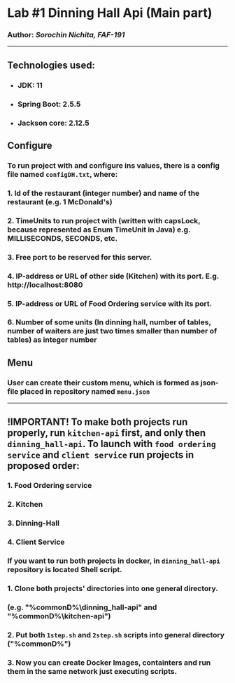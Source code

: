 # Lab #1 Dinning Hall Api (Main part)

### Author: _Sorochin Nichita, FAF-191_

---

## Technologies used:
* ### JDK: 11
* ### Spring Boot: 2.5.5
* ### Jackson core: 2.12.5

## Configure

### To run project with and configure ins values, there is a config file named `configDH.txt`, where:
### 1. Id of the restaurant (integer number) and name of the restaurant (e.g. 1 McDonald's)
### 2. TimeUnits to run project with (written with capsLock, because represented as Enum TimeUnit in Java) e.g. MILLISECONDS, SECONDS, etc.
### 3. Free port to be reserved for this server.
### 4. IP-address or URL of other side (Kitchen) with its port. E.g. http://localhost:8080
### 5. IP-address or URL of Food Ordering service with its port.
### 6. Number of some units (In dinning hall, number of tables, number of waiters are just two times smaller than number of tables) as integer number

## Menu

### User can create their custom menu, which is formed as json-file placed in repository named `menu.json`

---

## !IMPORTANT! To make both projects run properly, run `kitchen-api` first, and only then `dinning_hall-api`. To launch with `food ordering service` and `client service` run projects in proposed order:

### 1. Food Ordering service
### 2. Kitchen
### 3. Dinning-Hall
### 4. Client Service

### If you want to run both projects in docker, in `dinning_hall-api` repository is located Shell script.
### 1. Clone both projects' directories into one general directory. 
### (e.g. "%commonD%\dinning_hall-api\" and "%commonD%\kitchen-api\")
### 2. Put both `1step.sh` and `2step.sh` scripts into general directory ("%commonD%")
### 3. Now you can create Docker Images, containters and run them in the same network just executing scripts.
